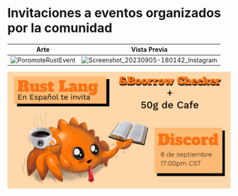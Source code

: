 # Invitaciones a eventos organizados por la comunidad

|    Arte    |     Vista Previa   |
|------------|--------------------|
| ![PoromoteRustEvent](https://github.com/RustLangES/arte-rustlang-es/assets/56278796/cfbf180c-afb5-49cc-9a60-2d3819ba790a) | ![Screenshot_20230905-180142_Instagram](https://github.com/RustLangES/arte-rustlang-es/assets/56278796/d6b2380f-cdf5-4197-99c4-4c26d6666f4f) |

![PoromoteRustEventHorizontal](./images/PoromoteRustEventHorizontal.png)